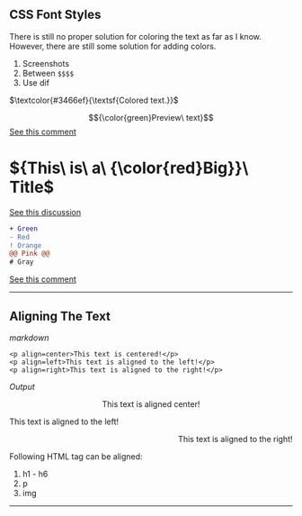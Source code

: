 
## CSS Font Styles
There is still no proper solution for coloring the text as far as I know. However, there are still some solution for adding colors.
1. Screenshots
2. Between `$$$$`
3. Use dif

$\textcolor{#3466ef}{\textsf{Colored text.}}$


$${\color{green}Preview\ text}$$
<a href="https://github.com/github/markup/issues/1440#issuecomment-1454732426">See this comment</a>

# ${This\ is\ a\ {\color{red}Big}}\ Title$
<a href="https://stackoverflow.com/questions/11509830/how-to-add-color-to-githubs-readme-md-file">See this discussion</a>


```diff
+ Green
- Red
! Orange
@@ Pink @@
# Gray
```

<a href="https://github.com/github/markup/issues/1440#issuecomment-803889380">See this comment</a> 

---


## Aligning The Text

*markdown*

`<p align=center>This text is centered!</p>`<br>
`<p align=left>This text is aligned to the left!</p>`<br>
`<p align=right>This text is aligned to the right!</p>`

*Output*

<p align=center>This text is aligned center!</p>
<p align=left>This text is aligned to the left!</p>
<p align=right>This text is aligned to the right!</p>

Following HTML tag can be aligned:
1. h1 - h6
2. p
3. img
---
